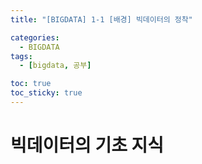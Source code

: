 ```yaml
---
title: "[BIGDATA] 1-1 [배경] 빅데이터의 정착"

categories: 
  - BIGDATA
tags:
  - [bigdata, 공부]

toc: true
toc_sticky: true
---
```


# 빅데이터의 기초 지식